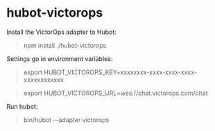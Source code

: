 hubot-victorops
===============

Install the VictorOps adapter to Hubot:
> npm install ./hubot-victorops

Settings go in environment variables:
> export HUBOT_VICTOROPS_KEY=xxxxxxxx-xxxx-xxxx-xxxx-xxxxxxxxxxxx

> export HUBOT_VICTOROPS_URL=wss://chat.victorops.com/chat

Run hubot:
> bin/hubot --adapter victorops
